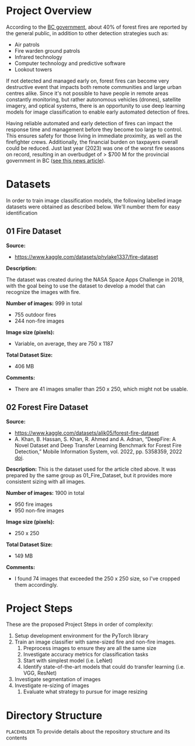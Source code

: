 # Project Overview

According to the [BC government](https://www2.gov.bc.ca/gov/content/safety/wildfire-status/wildfire-response/how-wildfire-is-detected), about 40% of forest fires are reported by the general public, in addition to other detection strategies such as:
- Air patrols
- Fire warden ground patrols
- Infrared technology
- Computer technology and predictive software
- Lookout towers

If not detected and managed early on, forest fires can become very destructive event that impacts both remote communities and large urban centres alike. Since it's not possible to have people in remote areas constantly monitoring, but rather autonomous vehicles (drones), satellite imagery, and optical systems, there is an opportunity to use deep learning models for image classification to enable early automated detection of fires.

Having reliable automated and early detection of fires can impact the response time and management before they become too large to control. This ensures safety for those living in immediate proximity, as well as the firefighter crews. Additionally, the financial burden on taxpayers overall could be reduced. Just last year (2023) was one of the worst fire seasons on record, resulting in an overbudget of > $700 M for the provincial government in BC ([see this news article](https://vancouver.citynews.ca/2023/09/27/bc-projected-deficit-2023-q1/)).

# Datasets

In order to train image classification models, the following labelled image datasets were obtained as described below. We'll number them for easy identification

## 01 Fire Dataset

**Source:**

- https://www.kaggle.com/datasets/phylake1337/fire-dataset

**Description:** 

The dataset was created during the NASA Space Apps Challenge in 2018, with the goal being to use the dataset to develop a model that can recognize the images with fire.

**Number of images:** 999 in total

- 755 outdoor fires
- 244 non-fire images

**Image size (pixels):** 
- Variable, on average, they are 750 x 1187

**Total Dataset Size:** 
- 406 MB

**Comments:**
- There are 41 images smaller than 250 x 250, which might not be usable.
## 02 Forest Fire Dataset
**Source:** 
- https://www.kaggle.com/datasets/alik05/forest-fire-dataset
- A. Khan, B. Hassan, S. Khan, R. Ahmed and A. Adnan, “DeepFire: A Novel Dataset and Deep Transfer Learning Benchmark for Forest Fire Detection,” Mobile Information System, vol. 2022, pp. 5358359, 2022 [doi](https://doi.org/10.1155/2022/5358359).

**Description:** 
This is the dataset used for the article cited above. It was prepared by the same group as 01_Fire_Dataset, but it provides more consistent sizing with all images.

**Number of images:** 1900 in total
- 950 fire images
- 950 non-fire images

**Image size (pixels):** 
- 250 x 250

**Total Dataset Size:** 
- 149 MB

**Comments:**
- I found 74 images that exceeded the 250 x 250 size, so I've cropped them accordingly.


# Project Steps

These are the proposed Project Steps in order of complexity:

1. Setup development environment for the PyTorch library
2. Train an image classifier with same-sized fire and non-fire images. 
	1. Preprocess images to ensure they are all the same size
	2. Investigate accuracy metrics for classification tasks
	3. Start with simplest model (i.e. LeNet)
	4. Identify state-of-the-art models that could do transfer learning (i.e. VGG, ResNet)
3. Investigate segmentation of images
4. Investigate re-sizing of images
	1. Evaluate what strategy to pursue for image resizing

# Directory Structure

`PLACEHOLDER` 
To provide details about the repository structure and its contents
```nohighlight
```

